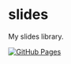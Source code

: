 # slides
My slides library.

[![GitHub Pages](https://img.shields.io/badge/GitHub%20Pages-%20-brightgreen)](https://ageprocpp.github.io/slides/)
